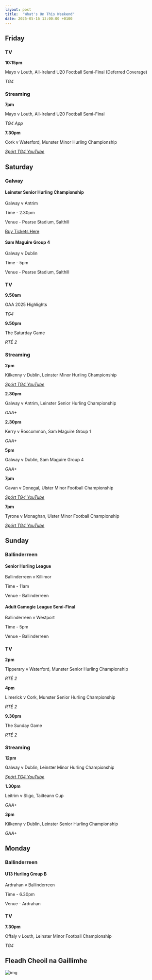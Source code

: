```yaml
---
layout: post
title:  "What's On This Weekend"
date: 2025-05-16 13:00:00 +0100
---
```

## Friday

### TV

**10:15pm**

Mayo v Louth, All-Ireland U20 Football Semi-Final (Deferred Coverage)

*TG4*

### Streaming

**7pm**

Mayo v Louth, All-Ireland U20 Football Semi-Final

*TG4 App*

**7.30pm**

Cork v Waterford, Munster Minor Hurling Championship

[*Spórt TG4 YouTube*](https://www.youtube.com/watch?v=30KccRUaPfw)

## Saturday

### Galway

#### Leinster Senior Hurling Championship

Galway v Antrim

Time - 2.30pm

Venue - Pearse Stadium, Salthill

[Buy Tickets Here](https://www.ticketmaster.ie/galway-v-wexford-leinster-senior-hurling-co-galway-10-05-2025/event/1800627BE5238688)

#### Sam Maguire Group 4

Galway v Dublin

Time - 5pm

Venue - Pearse Stadium, Salthill

### TV

**9.50am**

GAA 2025 Highlights

*TG4*

**9.50pm**

The Saturday Game

*RTÉ 2*

### Streaming

**2pm**

Kilkenny v Dublin, Leinster Minor Hurling Championship

[*Spórt TG4 YouTube*](https://www.youtube.com/watch?v=u5W7m1ic9RQ)

**2.30pm**

Galway v Antrim, Leinster Senior Hurling Championship

*GAA+*

**2.30pm**

Kerry v Roscommon, Sam Maguire Group 1

*GAA+*

**5pm**

Galway v Dublin, Sam Maguire Group 4

*GAA+*

**7pm**

Cavan v Donegal, Ulster Minor Football Championship

[*Spórt TG4 YouTube*](https://www.youtube.com/watch?v=5dbCr3jy7f0)

**7pm**

Tyrone v Monaghan, Ulster Minor Football Championship

[*Spórt TG4 YouTube*](https://www.youtube.com/watch?v=Ielw_-cToBs)

## Sunday

### Ballinderreen

#### Senior Hurling League

Ballinderreen v Killimor

Time - 11am

Venue - Ballinderreen

#### Adult Camogie League Semi-Final

Ballinderreen v Westport

Time - 5pm

Venue - Ballinderreen

### TV

**2pm**

Tipperary v Waterford, Munster Senior Hurling Championship

*RTÉ 2*

**4pm**

Limerick v Cork, Munster Senior Hurling Championship

*RTÉ 2*

**9.30pm**

The Sunday Game

*RTÉ 2*

### Streaming

**12pm**

Galway v Dublin, Leinster Minor Hurling Championship

[*Spórt TG4 YouTube*](https://www.youtube.com/watch?v=LC8Bzjw5iE4)

**1.30pm**

Leitrim v Sligo, Tailteann Cup

*GAA+*

**3pm**

Kilkenny v Dublin, Leinster Senior Hurling Championship

*GAA+*

## Monday

### Ballinderreen

#### U13 Hurling Group B

Ardrahan v Ballinderreen

Time - 6.30pm

Venue - Ardrahan

### TV

**7.30pm**

Offaly v Louth, Leinster Minor Football Championship

*TG4*

## Fleadh Cheoil na Gaillimhe

![img](https://lh7-rt.googleusercontent.com/docsz/AD_4nXfs8hjUto5W21WMCNig7VrsjSTQJEm62ylVJBbBeJjO4AInKDisFPIHmQQLgvKGfXfMUIS04Hz4tVoQOAX5w0izOBSSp56hjseTQAqzN4MDdAWulsJRhcLZdLj7y5TCkiYC3SdO1A?key=tMIjuM8dMj4qDivulM7N6g)